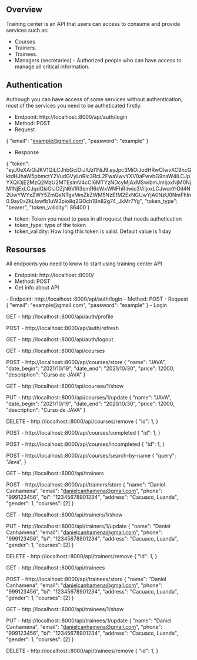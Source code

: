 ## Overview

Training center is an API that users can access to consume and provide services such as: 

- Courses
- Trainers.
- Trainees.
- Managers (secretaries) - Authorized people who can have access to manage all critical information.

## Authentication

<p>Authough you can have access of some services without authentication, most of the services you need to be autheticated firstly.</p>

- Endpoint: http://localhost::8000/api/auth/login
- Method: POST
- Request

{
    "email": "example@gmail.com",
    "password": "example"
}
- Response

{
    "token": "eyJ0eXAiOiJKV1QiLCJhbGciOiJIUzI1NiJ9.eyJpc3MiOiJodHRwOlwvXC9hcGktdHJhaW5pbmctY2VudGVyLnRlc3RcL2FwaVwvYXV0aFwvbG9naW4iLCJpYXQiOjE2MzQ2MzU2MTEsImV4cCI6MTYzNDcyMjAxMSwibmJmIjoxNjM0NjM1NjExLCJqdGkiOiJOZjN6VlR3emR6cWxWNFhRIiwic3ViIjoxLCJwcnYiOiI4N2UwYWYxZWY5ZmQxNTgxMmZkZWM5NzE1M2ExNGUwYjA0NzU0NmFhIn0.9ay0xZkLIowfb1uW3pio8q2GOch1Bn82g74_JkMr7Yg",
    "token_type": "bearer",
    "token_validity": 86400
}

- token: Token you need to pass in all request that needs authetication
- token_type: type of the token
- token_validity: How long this token is valid. Default value is 1 day


## Resourses

All endpoints you need to know to start using training center API

- Endpoint: http://localhost::8000/
- Method: POST
- Get info about API
<p></p>
- Endpoint: http://localhost::8000/api/auth/login
- Method: POST
- Request {
    "email": "example@gmail.com",
    "password": "example"
}
- Login

GET - http://localhost::8000/api/auth/profile

POST - http://localhost::8000/api/auth/refresh

GET - http://localhost::8000/api/auth/logout

GET - http://localhost::8000/api/courses

POST - http://localhost::8000/api/courses/store 
{
    "name": "JAVA",
    "date_begin": "2021/10/19",
    "date_end": "2021/10/30",
    "price": 12000,
    "description": "Curso de JAVA"
}

GET - http://localhost::8000/api/courses/1/show

PUT - http://localhost::8000/api/courses/1/update
{
    "name": "JAVA",
    "date_begin": "2021/10/19",
    "date_end": "2021/10/30",
    "price": 12000,
    "description": "Curso de JAVA"
}

DELETE - http://localhost::8000/api/courses/remove
{
    "id": 1,
}

POST - http://localhost::8000/api/courses/completed
{
    "id": 1,
}

POST - http://localhost::8000/api/courses/incompleted
{
    "id": 1,
}

POST - http://localhost::8000/api/courses/search-by-name
{
    "query": "Java",
}

GET - http://localhost::8000/api/trainers

POST - http://localhost::8000/api/trainers/store 
{
    "name": "Daniel Canhamena",
    "email": "danielcanhamena@gmail.com",
    "phone": "999123456",
    "bi": "12345678901234",
    "address": "Cacuaco, Luanda",
    "gender": 1,
    "courses": [2]
}

GET - http://localhost::8000/api/trainers/1/show

PUT - http://localhost::8000/api/trainers/1/update
{
    "name": "Daniel Canhamena",
    "email": "danielcanhamena@gmail.com",
    "phone": "999123456",
    "bi": "12345678901234",
    "address": "Cacuaco, Luanda",
    "gender": 1,
    "courses": [2]
}

DELETE - http://localhost::8000/api/trainers/remove
{
    "id": 1,
}

GET - http://localhost::8000/api/trainees

POST - http://localhost::8000/api/trainees/store 
{
    "name": "Daniel Canhamena",
    "email": "danielcanhamena@gmail.com",
    "phone": "999123456",
    "bi": "12345678901234",
    "address": "Cacuaco, Luanda",
    "gender": 1,
    "courses": [2]
}

GET - http://localhost::8000/api/trainees/1/show

PUT - http://localhost::8000/api/trainees/1/update
{
    "name": "Daniel Canhamena",
    "email": "danielcanhamena@gmail.com",
    "phone": "999123456",
    "bi": "12345678901234",
    "address": "Cacuaco, Luanda",
    "gender": 1,
    "courses": [2]
}

DELETE - http://localhost::8000/api/trainees/remove
{
    "id": 1,
}
